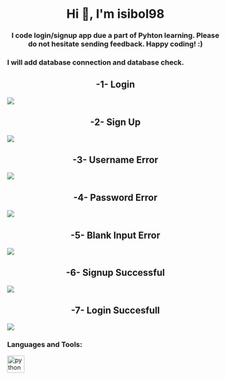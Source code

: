 <h1 align="center">Hi 👋, I'm isibol98</h1>
<h3 align="center">I code login/signup app due a part of Pyhton learning. Please do not hesitate sending feedback. Happy coding! :)</h3>


<h3 align="left">I will add database connection and database check.</h3>

<h2 align="center">-1- Login</h2>

![](https://github.com/isibol98/Python---PyQt5/blob/main/Login_SignUp/login1.png?raw=true)

<h2 align="center">-2- Sign Up</h2>

![](https://github.com/isibol98/Python---PyQt5/blob/main/Login_SignUp/login2.png?raw=true)

<h2 align="center">-3- Username Error</h2>

![](https://github.com/isibol98/Python---PyQt5/blob/main/Login_SignUp/login3.png?raw=true)

<h2 align="center">-4- Password Error</h2>

![](https://github.com/isibol98/Python---PyQt5/blob/main/Login_SignUp/login4.png?raw=true)

<h2 align="center">-5- Blank Input Error</h2>

![](https://github.com/isibol98/Python---PyQt5/blob/main/Login_SignUp/login5.png?raw=true)

<h2 align="center">-6- Signup Successful</h2>

![](https://github.com/isibol98/Python---PyQt5/blob/main/Login_SignUp/login6.png?raw=true)

<h2 align="center">-7- Login Succesfull</h2>

![](https://github.com/isibol98/Python---PyQt5/blob/main/Login_SignUp/login7.png?raw=true)


<h3 align="left">Languages and Tools:</h3>
<p align="left"> <a href="https://www.python.org" target="_blank" rel="noreferrer"> <img src="https://raw.githubusercontent.com/devicons/devicon/master/icons/python/python-original.svg" alt="python" width="40" height="40"/> </a> </p>
